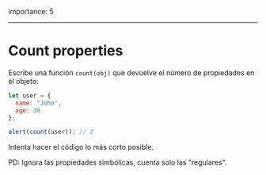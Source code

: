 importance: 5

---

# Count properties

Escribe una función `count(obj)` que devuelve el número de propiedades en el objeto:

```js
let user = {
  name: "John",
  age: 30
};

alert(count(user)); // 2
```

Intenta hacer el código lo más corto posible.

PD: Ignora las propiedades simbólicas, cuenta solo las "regulares".
